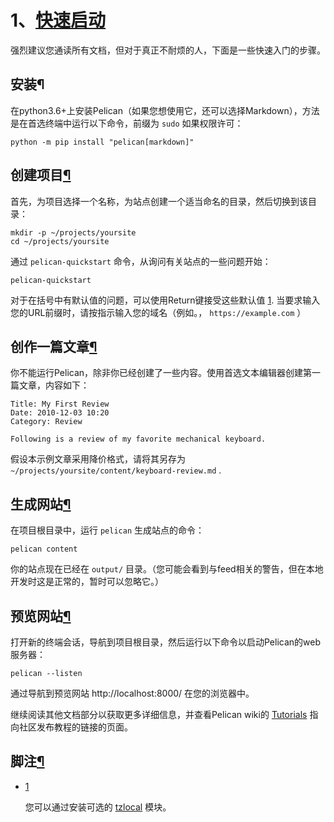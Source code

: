 # 1、[快速启动](https://www.osgeo.cn/pelican/quickstart.html#quickstart)

强烈建议您通读所有文档，但对于真正不耐烦的人，下面是一些快速入门的步骤。

## 安装¶

在python3.6+上安装Pelican（如果您想使用它，还可以选择Markdown），方法是在首选终端中运行以下命令，前缀为 `sudo` 如果权限许可：



```
python -m pip install "pelican[markdown]"
```

## 创建项目[¶](https://www.osgeo.cn/pelican/quickstart.html#create-a-project)

首先，为项目选择一个名称，为站点创建一个适当命名的目录，然后切换到该目录：

```
mkdir -p ~/projects/yoursite
cd ~/projects/yoursite
```

通过 `pelican-quickstart` 命令，从询问有关站点的一些问题开始：

```
pelican-quickstart
```

对于在括号中有默认值的问题，可以使用Return键接受这些默认值 [1](https://www.osgeo.cn/pelican/quickstart.html#tzlocal-fn). 当要求输入您的URL前缀时，请按指示输入您的域名（例如。， `https://example.com` ）

## 创作一篇文章[¶](https://www.osgeo.cn/pelican/quickstart.html#create-an-article)

你不能运行Pelican，除非你已经创建了一些内容。使用首选文本编辑器创建第一篇文章，内容如下：

```
Title: My First Review
Date: 2010-12-03 10:20
Category: Review

Following is a review of my favorite mechanical keyboard.
```

假设本示例文章采用降价格式，请将其另存为 `~/projects/yoursite/content/keyboard-review.md` .

## 生成网站[¶](https://www.osgeo.cn/pelican/quickstart.html#generate-your-site)

在项目根目录中，运行 `pelican` 生成站点的命令：

```
pelican content
```

你的站点现在已经在 `output/` 目录。（您可能会看到与feed相关的警告，但在本地开发时这是正常的，暂时可以忽略它。）

## 预览网站[¶](https://www.osgeo.cn/pelican/quickstart.html#preview-your-site)

打开新的终端会话，导航到项目根目录，然后运行以下命令以启动Pelican的web服务器：

```
pelican --listen
```

通过导航到预览网站 http://localhost:8000/ 在您的浏览器中。

继续阅读其他文档部分以获取更多详细信息，并查看Pelican wiki的 [Tutorials](https://github.com/getpelican/pelican/wiki/Tutorials) 指向社区发布教程的链接的页面。

## 脚注[¶](https://www.osgeo.cn/pelican/quickstart.html#footnotes)

- [1](https://www.osgeo.cn/pelican/quickstart.html#id1)

  您可以通过安装可选的 [tzlocal](https://pypi.org/project/tzlocal/) 模块。